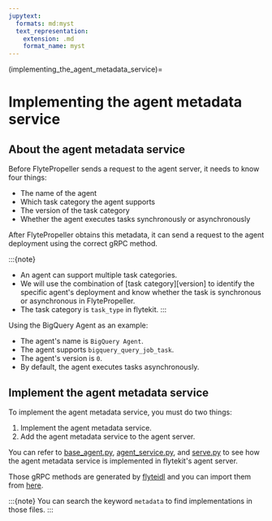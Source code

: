 ```yaml
---
jupytext:
  formats: md:myst
  text_representation:
    extension: .md
    format_name: myst
---
```


(implementing_the_agent_metadata_service)=
# Implementing the agent metadata service

## About the agent metadata service

Before FlytePropeller sends a request to the agent server, it needs to know four things:

- The name of the agent
- Which task category the agent supports
- The version of the task category
- Whether the agent executes tasks synchronously or asynchronously

After FlytePropeller obtains this metadata, it can send a request to the agent deployment using the correct gRPC method.

:::{note}
- An agent can support multiple task categories.
- We will use the combination of [task category][version] to identify the specific agent's deployment and know whether the task is synchronous or asynchronous in FlytePropeller.
- The task category is `task_type` in flytekit.
:::

Using the BigQuery Agent as an example:
- The agent's name is `BigQuery Agent`.
- The agent supports `bigquery_query_job_task`.
- The agent's version is `0`.
- By default, the agent executes tasks asynchronously.

## Implement the agent metadata service

To implement the agent metadata service, you must do two things:

1. Implement the agent metadata service.
2. Add the agent metadata service to the agent server.

You can refer to [base_agent.py](https://github.com/flyteorg/flytekit/blob/master/flytekit/extend/backend/base_agent.py), [agent_service.py](https://github.com/flyteorg/flytekit/blob/master/flytekit/extend/backend/agent_service.py), and [serve.py](https://github.com/flyteorg/flytekit/blob/master/flytekit/clis/sdk_in_container/serve.py) to see how the agent metadata service is implemented in flytekit's agent server.

Those gRPC methods are generated by [flyteidl](https://github.com/flyteorg/flyte/blob/master/flyteidl/protos/flyteidl/service/agent.proto) and you can import them from [here](https://github.com/flyteorg/flyte/tree/master/flyteidl/gen).

:::{note}
You can search the keyword `metadata` to find implementations in those files.
:::
